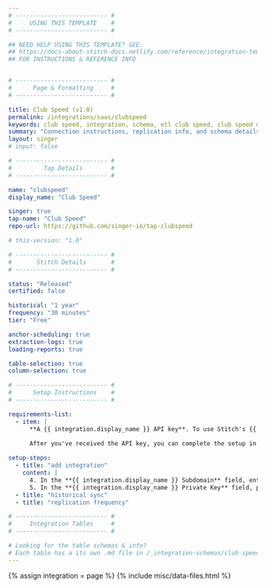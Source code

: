 ```yaml
---
# -------------------------- #
#     USING THIS TEMPLATE    #
# -------------------------- #

## NEED HELP USING THIS TEMPLATE? SEE:
## https://docs-about-stitch-docs.netlify.com/reference/integration-templates/saas/
## FOR INSTRUCTIONS & REFERENCE INFO


# -------------------------- #
#      Page & Formatting     #
# -------------------------- #

title: Club Speed (v1.0)
permalink: /integrations/saas/clubspeed
keywords: club speed, integration, schema, etl club speed, club speed etl, club speed schema
summary: "Connection instructions, replication info, and schema details for Stitch's Club Speed integration."
layout: singer
# input: false

# -------------------------- #
#         Tap Details        #
# -------------------------- #

name: "clubspeed"
display_name: "Club Speed"

singer: true 
tap-name: "Club Speed"
repo-url: https://github.com/singer-io/tap-clubspeed

# this-version: "1.0"

# -------------------------- #
#       Stitch Details       #
# -------------------------- #

status: "Released"
certified: false 

historical: "1 year"
frequency: "30 minutes"
tier: "Free"

anchor-scheduling: true
extraction-logs: true
loading-reports: true

table-selection: true
column-selection: true

# -------------------------- #
#      Setup Instructions    #
# -------------------------- #

requirements-list:
  - item: |
      **A {{ integration.display_name }} API key**. To use Stitch's {{ integration.display_name }} integration, you'll need an API key generated by {{ integration.display_name }}. Reach out to [{{ integration.display_name }} support](mailto: support@clubspeed.com) to have them generate this credential for you.

      After you've received the API key, you can complete the setup in Stitch.
    
setup-steps:
  - title: "add integration"
    content: |
      4. In the **{{ integration.display_name }} Subdomain** field, enter your {{ integration.display_name }} subdomain. For example: If the full subdomain were `stitchdata.clubspeedtiming.com`, you'd only enter `stitchdata` into this field.
      5. In the **{{ integration.display_name }} Private Key** field, paste your {{ integration.display_name }} private API key. **Note**: [You'll need to contact {{ integration.display_name }} to obtain this credential](#setup-requirements).
  - title: "historical sync"
  - title: "replication frequency"

# -------------------------- #
#     Integration Tables     #
# -------------------------- #

# Looking for the table schemas & info?
# Each table has a its own .md file in /_integration-schemas/club-speed
---
```

{% assign integration = page %}
{% include misc/data-files.html %}
